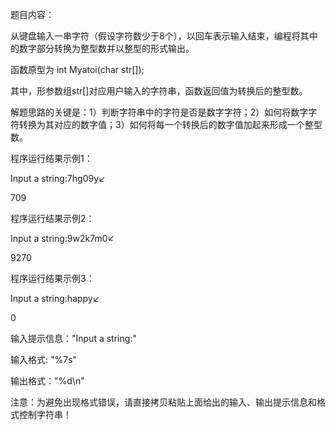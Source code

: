 题目内容：

从键盘输入一串字符（假设字符数少于8个），以回车表示输入结束，编程将其中的数字部分转换为整型数并以整型的形式输出。   

函数原型为 int Myatoi(char str[]);

其中，形参数组str[]对应用户输入的字符串，函数返回值为转换后的整型数。

解题思路的关键是：1）判断字符串中的字符是否是数字字符；2）如何将数字字符转换为其对应的数字值；3）如何将每一个转换后的数字值加起来形成一个整型数。

程序运行结果示例1：

Input a string:7hg09y↙

709



程序运行结果示例2：


Input a string:9w2k7m0↙

9270



程序运行结果示例3：


Input a string:happy↙

0



输入提示信息："Input a string:"

输入格式: "%7s"

输出格式："%d\n"

注意：为避免出现格式错误，请直接拷贝粘贴上面给出的输入、输出提示信息和格式控制字符串！